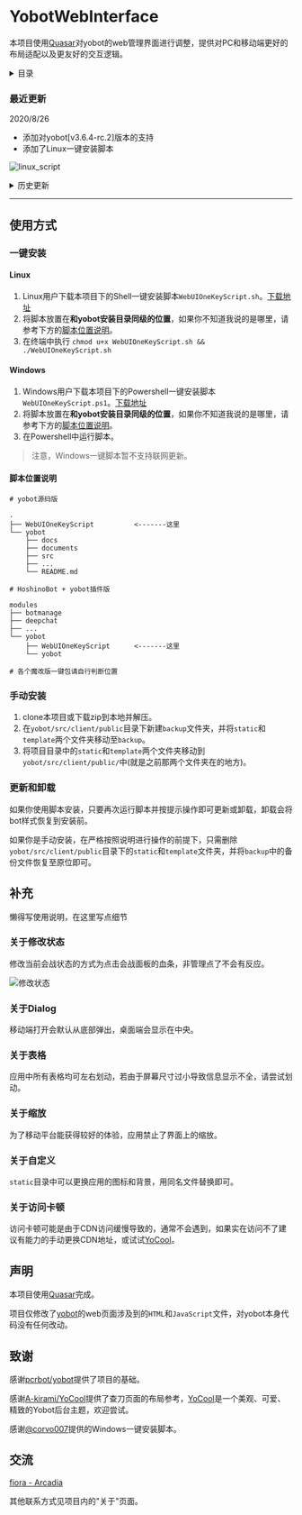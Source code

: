 # YobotWebInterface 

本项目使用[Quasar](https://quasar.dev/)对yobot的web管理界面进行调整，提供对PC和移动端更好的布局适配以及更友好的交互逻辑。

<details>
<summary>目录</summary>

- [YobotWebInterface](#yobotwebinterface)
    - [最近更新](#最近更新)
  - [使用方式](#使用方式)
    - [一键安装](#一键安装)
      - [Linux](#linux)
      - [Windows](#windows)
      - [脚本位置说明](#脚本位置说明)
    - [手动安装](#手动安装)
    - [更新和卸载](#更新和卸载)
  - [补充](#补充)
    - [关于修改状态](#关于修改状态)
    - [关于Dialog](#关于dialog)
    - [关于表格](#关于表格)
    - [关于缩放](#关于缩放)
    - [关于自定义](#关于自定义)
    - [关于访问卡顿](#关于访问卡顿)
  - [声明](#声明)
  - [致谢](#致谢)
  - [交流](#交流)

</details>

### 最近更新

2020/8/26

- 添加对yobot\[v3.6.4-rc.2\]版本的支持
- 添加了Linux一键安装脚本

![linux_script](https://ihs.arcadia.cool/laipz8200/JwbWar.png?x-oss-process=style/zip)

<details>
<summary>历史更新</summary>

2020/8/25

- 添加Windows一键安装脚本

2020/8/21

- 更新了公会管理和成员管理页面

![group-manager](https://ihs.arcadia.cool/laipz8200/dWulAj.png?x-oss-process=style/zip)

- 更新了对linux用户更加友好的安装脚本

![shell](https://ihs.arcadia.cool/laipz8200/Screen%20Shot%202020-08-21%20at%2011.28.57%20PM.png?x-oss-process=style/zip)
</details>

-----

## 使用方式

### 一键安装

#### Linux

1. Linux用户下载本项目下的Shell一键安装脚本`WebUIOneKeyScript.sh`。[下载地址](https://github.com/laipz8200/YobotWebInterface/releases)
2. 将脚本放置在**和yobot安装目录同级的位置**，如果你不知道我说的是哪里，请参考下方的[脚本位置说明](#脚本位置说明)。
3. 在终端中执行 `chmod u+x WebUIOneKeyScript.sh && ./WebUIOneKeyScript.sh`

#### Windows

1. Windows用户下载本项目下的Powershell一键安装脚本`WebUIOneKeyScript.ps1`。[下载地址](https://github.com/laipz8200/YobotWebInterface/releases)
2. 将脚本放置在**和yobot安装目录同级的位置**，如果你不知道我说的是哪里，请参考下方的[脚本位置说明](#脚本位置说明)。
3. 在Powershell中运行脚本。

> 注意，Windows一键脚本暂不支持联网更新。

#### 脚本位置说明

```shell
# yobot源码版

.
├── WebUIOneKeyScript          <-------这里
└── yobot
    ├── docs
    ├── documents
    ├── src
    ├── ...
    └── README.md

# HoshinoBot + yobot插件版

modules
├── botmanage
├── deepchat
├── ...
└── yobot
    ├── WebUIOneKeyScript      <-------这里
    └── yobot

# 各个魔改版一键包请自行判断位置

```

### 手动安装

1. clone本项目或下载zip到本地并解压。
2. 在`yobot/src/client/public`目录下新建`backup`文件夹，并将`static`和`template`两个文件夹移动至`backup`。
3. 将项目目录中的`static`和`template`两个文件夹移动到`yobot/src/client/public/`中(就是之前那两个文件夹在的地方)。

### 更新和卸载

如果你使用脚本安装，只要再次运行脚本并按提示操作即可更新或卸载，卸载会将bot样式恢复到安装前。

如果你是手动安装，在严格按照说明进行操作的前提下，只需删除`yobot/src/client/public`目录下的`static`和`template`文件夹，并将`backup`中的备份文件恢复至原位即可。

## 补充

懒得写使用说明，在这里写点细节

### 关于修改状态

修改当前会战状态的方式为点击会战面板的血条，非管理点了不会有反应。

![修改状态](https://ihs.arcadia.cool/laipz8200/Screen%20Shot%202020-08-16%20at%206.08.55%20PM.png?x-oss-process=style/zip)

### 关于Dialog

移动端打开会默认从底部弹出，桌面端会显示在中央。

### 关于表格

应用中所有表格均可左右划动，若由于屏幕尺寸过小导致信息显示不全，请尝试划动。

### 关于缩放

为了移动平台能获得较好的体验，应用禁止了界面上的缩放。

### 关于自定义

`static`目录中可以更换应用的图标和背景，用同名文件替换即可。

### 关于访问卡顿

访问卡顿可能是由于CDN访问缓慢导致的，通常不会遇到，如果实在访问不了建议有能力的手动更换CDN地址，或试试[YoCool](https://github.com/A-kirami/YoCool)。

## 声明

本项目使用[Quasar](https://quasar.dev/)完成。

项目仅修改了[yobot](https://yobot.win/)的web页面涉及到的`HTML`和`JavaScript`文件，对yobot本身代码没有任何改动。

## 致谢

感谢[pcrbot/yobot](https://github.com/pcrbot/yobot)提供了项目的基础。

感谢[A-kirami/YoCool](https://github.com/A-kirami/YoCool)提供了查刀页面的布局参考，[YoCool](https://github.com/A-kirami/YoCool)是一个美观、可爱、精致的Yobot后台主题，欢迎尝试。

感谢[@corvo007](https://github.com/corvo007)提供的Windows一键安装脚本。

## 交流

[fiora - Arcadia](https://fiora.arcadia.cool/)

其他联系方式见项目内的"关于"页面。
